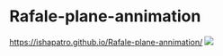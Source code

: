 # Rafale-plane-annimation
https://ishapatro.github.io/Rafale-plane-annimation/ 
![](name-of-giphy.gif)
